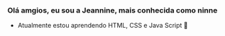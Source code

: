 ### Olá amgios, eu sou a Jeannine, mais conhecida como ninne 

 - Atualmente estou aprendendo HTML, CSS e Java Script
💋
